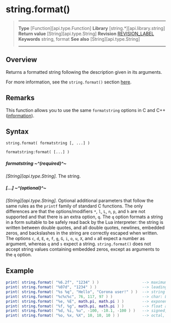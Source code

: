 
# string.format()

> --------------------- ------------------------------------------------------------------------------------------
> __Type__              [Function][api.type.Function]
> __Library__           [string.*][api.library.string]
> __Return value__      [String][api.type.String]
> __Revision__          [REVISION_LABEL](REVISION_URL)
> __Keywords__          string, format
> __See also__          [String][api.type.String]
> --------------------- ------------------------------------------------------------------------------------------


## Overview

Returns a formatted string following the description given in its arguments.

For more information, see the `string.format()` section [here](http://lua-users.org/wiki/StringLibraryTutorial).

## Remarks

This function allows you to use the same `formatstring` options in C and C++ ([information](http://www.cplusplus.com/reference/clibrary/cstdio/printf/)).

## Syntax

	string.format( formatstring [, ...] )

    formatstring:format( [...] )

##### formatstring ~^(required)^~
_[String][api.type.String]._ The string.

##### [...] ~^(optional)^~
_[String][api.type.String]._ Optional additional parameters that follow the same rules as the `printf` family of standard C functions. The only differences are that the options/modifiers `*`, `l`, `L`, `n`, `p`, and `h` are not supported and that there is an extra option, `q`. The `q` option formats a string in a form suitable to be safely read back by the Lua interpreter: the string is written between double quotes, and all double quotes, newlines, embedded zeros, and backslashes in the string are correctly escaped when written. The options `c`, `d`, `E`, `e`, `f`, `g`, `G`, `i`, `o`, `u`, `X`, and `x` all expect a number as argument, whereas `q` and `s` expect a string. `string.format()` does not accept string values containing embedded zeros, except as arguments to the `q` option.


## Example

`````lua
print( string.format( "%6.2f", "1234" ) )                   --> maximum of 6 characters left and 2 right of decimal: 1234.00
print( string.format( "%07d", "1234" ) )                    --> leading zeros with maximum 7 characters: 0001234
print( string.format( "%s %q", "Hello", "Corona user!" ) )  --> string and quoted string
print( string.format( "%c%c%c", 76, 117, 97 ) )             --> char: Lua
print( string.format( "%e, %E", math.pi, math.pi ) )        --> exponent: 3.141593e+00, 3.141593E+00
print( string.format( "%f, %g", math.pi, math.pi ) )        --> float and compact float: 3.141593, 3.14159
print( string.format( "%d, %i, %u", -100, -10.1, -100 ) )   --> signed, signed, unsigned integer: -100, -10, 0
print( string.format( "%o, %x, %X", 10, 10, 10 ) )          --> octal, hex, hex: 12, a, A
`````